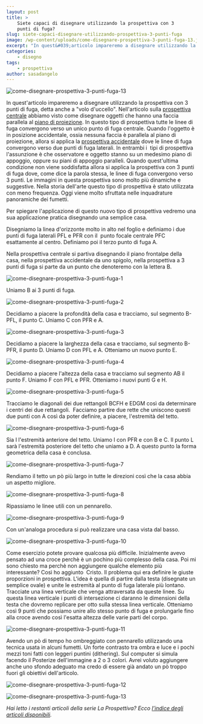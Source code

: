 ```yaml
---
layout: post
title: >
    Siete capaci di disegnare utilizzando la prospettiva con 3
    punti di fuga?
slug: siete-capaci-disegnare-utilizzando-prospettiva-3-punti-fuga
image: /wp-content/uploads/come-disegnare-prospettiva-3-punti-fuga-13.jpg
excerpt: "In quest&#039;articolo impareremo a disegnare utilizzando la prospettiva con 3 punti di fuga, detta anche a &quot;volo d&#039;uccello&quot;. Nell&#039;articolo sulla prospettiva"
categories:
    - disegno
tags:
    - prospettiva
author: sasadangelo
---
```


![come-disegnare-prospettiva-3-punti-fuga-13](https://www.disegnoepittura.it/wp-content/uploads/come-disegnare-prospettiva-3-punti-fuga-13.jpg "come-disegnare-prospettiva-3-punti-fuga-13")

In quest'articolo impareremo a disegnare utilizzando la prospettiva con 3 punti di fuga, detta anche a "volo d'uccello". Nell'articolo sulla [prospettiva centrale](https://www.disegnoepittura.it/prospettiva-centrale/) abbiamo visto come disegnare oggetti che hanno una faccia parallela al [piano di proiezione](https://www.disegnoepittura.it/prospettiva-terminologia-sapere/). In questo tipo di prospettiva tutte le linee di fuga convergono verso un unico punto di fuga centrale. Quando l'oggetto è in posizione accidentale, ossia nessuna faccia è parallela al piano di proiezione, allora si applica la [prospettiva accidentale](https://www.disegnoepittura.it/prospettiva-accidentale/) dove le linee di fuga convergono verso due punti di fuga laterali. In entrambi i  tipi di prospettiva l'assunzione è che osservatore e oggetto stanno su un medesimo piano di appoggio, oppure su piani di appoggio paralleli. Quando quest'ultima condizione non viene soddisfatta allora si applica la prospettiva con 3 punti di fuga dove, come dice la parola stessa, le linee di fuga convergono verso 3 punti. Le immagini in questa prospettiva sono molto più dinamiche e suggestive. Nella storia dell'arte questo tipo di prospettiva è stato utilizzata con meno frequenza. Oggi viene molto sfruttata nelle inquadrature panoramiche dei fumetti.

Per spiegare l'applicazione di questo nuovo tipo di prospettiva vedremo una sua applicazione pratica disegnando una semplice casa.

Disegniamo la linea d'orizzonte molto in alto nel foglio e definiamo i due punti di fuga laterali PFL e PFR con il  punto focale centrale PFC esattamente al centro. Definiamo poi il terzo punto di fuga A.

Nella prospettiva centrale si partiva disegnando il piano frontalpe della casa, nella prospettiva accidentale da uno spigolo, nella prospettiva a 3 punti di fuga si parte da un punto che denoteremo con la lettera B.

![come-disegnare-prospettiva-3-punti-fuga-1](https://www.disegnoepittura.it/wp-content/uploads/come-disegnare-prospettiva-3-punti-fuga-1.jpg "come-disegnare-prospettiva-3-punti-fuga-1")

Uniamo B ai 3 punti di fuga.

![come-disegnare-prospettiva-3-punti-fuga-2](https://www.disegnoepittura.it/wp-content/uploads/come-disegnare-prospettiva-3-punti-fuga-2.jpg "come-disegnare-prospettiva-3-punti-fuga-2")

Decidiamo a piacere la profondità della casa e tracciamo, sul segmento B-PFL, il punto C. Uniamo C con PFR e A.

![come-disegnare-prospettiva-3-punti-fuga-3](https://www.disegnoepittura.it/wp-content/uploads/come-disegnare-prospettiva-3-punti-fuga-3.jpg "come-disegnare-prospettiva-3-punti-fuga-3")

Decidiamo a piacere la larghezza della casa e tracciamo, sul segmento B-PFR, il punto D. Uniamo D con PFL e A. Otteniamo un nuovo punto E.

![come-disegnare-prospettiva-3-punti-fuga-4](https://www.disegnoepittura.it/wp-content/uploads/come-disegnare-prospettiva-3-punti-fuga-4.jpg "come-disegnare-prospettiva-3-punti-fuga-4")

Decidiamo a piacere l'altezza della casa e tracciamo sul segmento AB il punto F. Uniamo F con PFL e PFR. Otteniamo i nuovi punti G e H.

![come-disegnare-prospettiva-3-punti-fuga-5](https://www.disegnoepittura.it/wp-content/uploads/come-disegnare-prospettiva-3-punti-fuga-5.jpg "come-disegnare-prospettiva-3-punti-fuga-5")

Tracciamo le diagonali dei due rettangoli BCFH e EDGM così da determinare i centri dei due rettangoli.  Facciamo partire due rette che uniscono questi due punti con A così da poter definire, a piacere, l'estremità del tetto.

![come-disegnare-prospettiva-3-punti-fuga-6](https://www.disegnoepittura.it/wp-content/uploads/come-disegnare-prospettiva-3-punti-fuga-6.jpg "come-disegnare-prospettiva-3-punti-fuga-6")

Sia I l'estremità anteriore del tetto. Uniamo I con PFR e con B e C. Il punto L sarà l'estremità posteriore del tetto che uniamo a D. A questo punto la forma geometrica della casa è conclusa.

![come-disegnare-prospettiva-3-punti-fuga-7](https://www.disegnoepittura.it/wp-content/uploads/come-disegnare-prospettiva-3-punti-fuga-7.jpg "come-disegnare-prospettiva-3-punti-fuga-7")

Rendiamo il tetto un pò più largo in tutte le direzioni così che la casa abbia un aspetto migliore.

![come-disegnare-prospettiva-3-punti-fuga-8](https://www.disegnoepittura.it/wp-content/uploads/come-disegnare-prospettiva-3-punti-fuga-8.jpg "come-disegnare-prospettiva-3-punti-fuga-8")

Ripassiamo le linee utili con un pennarello.

![come-disegnare-prospettiva-3-punti-fuga-9](https://www.disegnoepittura.it/wp-content/uploads/come-disegnare-prospettiva-3-punti-fuga-9.jpg "come-disegnare-prospettiva-3-punti-fuga-9")

Con un'analoga procedura si può realizzare una casa vista dal basso.

![come-disegnare-prospettiva-3-punti-fuga-10](https://www.disegnoepittura.it/wp-content/uploads/come-disegnare-prospettiva-3-punti-fuga-10.jpg "come-disegnare-prospettiva-3-punti-fuga-10")

Come esercizio potete provare qualcosa più difficile. Inizialmente avevo pensato ad una croce perchè è un pochino più complesso della casa. Poi mi sono chiesto ma perchè non aggiungere qualche elemento più interessante? Così ho aggiunto  Cristo. Il problema qui era definire le giuste proporzioni in prospettiva. L'idea è quella di partire dalla testa (disegnate un semplice ovale) e unite le estremità al punto di fuga laterale più lontano. Tracciate una linea verticale che venga attraversata da queste linee. Su questa linea verticale i punti di intersezione ci daranno le dimensioni della testa che dovremo replicare per otto sulla stessa linea verticale. Otteniamo così 9 punti che possiamo unire allo stesso punto di fuga e prolungarle fino alla croce avendo così l'esatta altezza delle varie parti del corpo.

![come-disegnare-prospettiva-3-punti-fuga-11](https://www.disegnoepittura.it/wp-content/uploads/come-disegnare-prospettiva-3-punti-fuga-11.jpg "come-disegnare-prospettiva-3-punti-fuga-11")

Avendo un pò di tempo ho ombreggiato con pennarello utilizzando una tecnica usata in alcuni fumetti. Un forte contrasto tra ombra e luce e i pochi mezzi toni fatti con leggeri puntini (dithering). Sul computer si simula facendo il Posterize dell'immagine a 2 o 3 colori. Avrei voluto aggiungere anche uno sfondo adeguato ma credo di essere già andato un pò troppo fuori gli obiettivi dell'articolo.

![come-disegnare-prospettiva-3-punti-fuga-12](https://www.disegnoepittura.it/wp-content/uploads/come-disegnare-prospettiva-3-punti-fuga-12.jpg "come-disegnare-prospettiva-3-punti-fuga-12")

![come-disegnare-prospettiva-3-punti-fuga-13](https://www.disegnoepittura.it/wp-content/uploads/come-disegnare-prospettiva-3-punti-fuga-13.jpg "come-disegnare-prospettiva-3-punti-fuga-13")

_Hai letto i restanti articoli della serie La Prospettiva? Ecco [l’indice degli articoli disponibili](https://www.disegnoepittura.it/prospettiva/ "La Prospettiva")._
